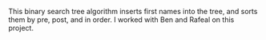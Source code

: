 This binary search tree algorithm inserts first names into the tree, and sorts them by pre, post, and in order. I worked with Ben and Rafeal on this project. 
 
